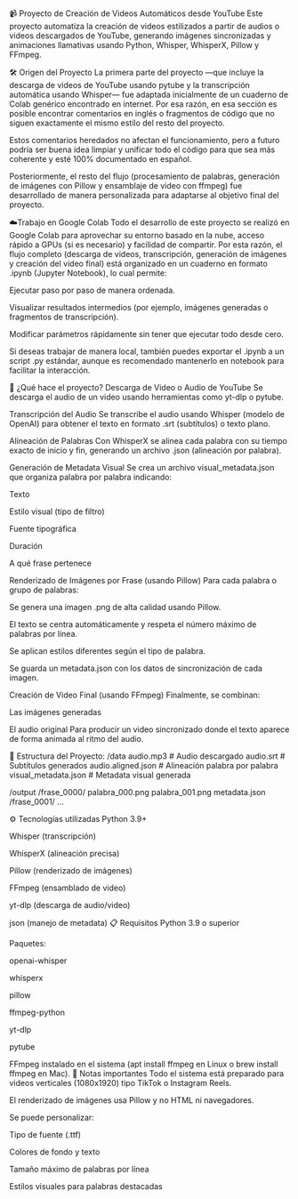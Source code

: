 📹 Proyecto de Creación de Videos Automáticos desde YouTube
Este proyecto automatiza la creación de videos estilizados a partir de audios o videos descargados de YouTube, generando imágenes sincronizadas y animaciones llamativas usando Python, Whisper, WhisperX, Pillow y FFmpeg.

🛠️ Origen del Proyecto
La primera parte del proyecto —que incluye la descarga de videos de YouTube usando pytube y la transcripción automática usando Whisper— fue adaptada inicialmente de un cuaderno de Colab genérico encontrado en internet.
Por esa razón, en esa sección es posible encontrar comentarios en inglés o fragmentos de código que no siguen exactamente el mismo estilo del resto del proyecto.

Estos comentarios heredados no afectan el funcionamiento, pero a futuro podría ser buena idea limpiar y unificar todo el código para que sea más coherente y esté 100% documentado en español.

Posteriormente, el resto del flujo (procesamiento de palabras, generación de imágenes con Pillow y ensamblaje de video con ffmpeg) fue desarrollado de manera personalizada para adaptarse al objetivo final del proyecto.

☁️Trabajo en Google Colab
Todo el desarrollo de este proyecto se realizó en Google Colab para aprovechar su entorno basado en la nube, acceso rápido a GPUs (si es necesario) y facilidad de compartir.
Por esta razón, el flujo completo (descarga de videos, transcripción, generación de imágenes y creación del video final) está organizado en un cuaderno en formato .ipynb (Jupyter Notebook), lo cual permite:

Ejecutar paso por paso de manera ordenada.

Visualizar resultados intermedios (por ejemplo, imágenes generadas o fragmentos de transcripción).

Modificar parámetros rápidamente sin tener que ejecutar todo desde cero.

Si deseas trabajar de manera local, también puedes exportar el .ipynb a un script .py estándar, aunque es recomendado mantenerlo en notebook para facilitar la interacción.


🚀 ¿Qué hace el proyecto?
Descarga de Video o Audio de YouTube
Se descarga el audio de un video usando herramientas como yt-dlp o pytube.

Transcripción del Audio
Se transcribe el audio usando Whisper (modelo de OpenAI) para obtener el texto en formato .srt (subtítulos) o texto plano.

Alineación de Palabras
Con WhisperX se alinea cada palabra con su tiempo exacto de inicio y fin, generando un archivo .json (alineación por palabra).

Generación de Metadata Visual
Se crea un archivo visual_metadata.json que organiza palabra por palabra indicando:

Texto

Estilo visual (tipo de filtro)

Fuente tipográfica

Duración

A qué frase pertenece

Renderizado de Imágenes por Frase (usando Pillow)
Para cada palabra o grupo de palabras:

Se genera una imagen .png de alta calidad usando Pillow.

El texto se centra automáticamente y respeta el número máximo de palabras por línea.

Se aplican estilos diferentes según el tipo de palabra.

Se guarda un metadata.json con los datos de sincronización de cada imagen.

Creación de Video Final (usando FFmpeg)
Finalmente, se combinan:

Las imágenes generadas

El audio original Para producir un video sincronizado donde el texto aparece de forma animada al ritmo del audio.

🧩 Estructura del Proyecto:
/data
    audio.mp3          # Audio descargado
    audio.srt          # Subtítulos generados
    audio.aligned.json # Alineación palabra por palabra
    visual_metadata.json # Metadata visual generada

/output
    /frase_0000/
        palabra_000.png
        palabra_001.png
        metadata.json
    /frase_0001/
        ...

⚙️ Tecnologías utilizadas
Python 3.9+

Whisper (transcripción)

WhisperX (alineación precisa)

Pillow (renderizado de imágenes)

FFmpeg (ensamblado de video)

yt-dlp (descarga de audio/video)

json (manejo de metadata)
📋 Requisitos
Python 3.9 o superior

Paquetes:

openai-whisper

whisperx

pillow

ffmpeg-python

yt-dlp

pytube

FFmpeg instalado en el sistema (apt install ffmpeg en Linux o brew install ffmpeg en Mac).
🚧 Notas importantes
Todo el sistema está preparado para videos verticales (1080x1920) tipo TikTok o Instagram Reels.

El renderizado de imágenes usa Pillow y no HTML ni navegadores.

Se puede personalizar:

Tipo de fuente (.ttf)

Colores de fondo y texto

Tamaño máximo de palabras por línea

Estilos visuales para palabras destacadas
